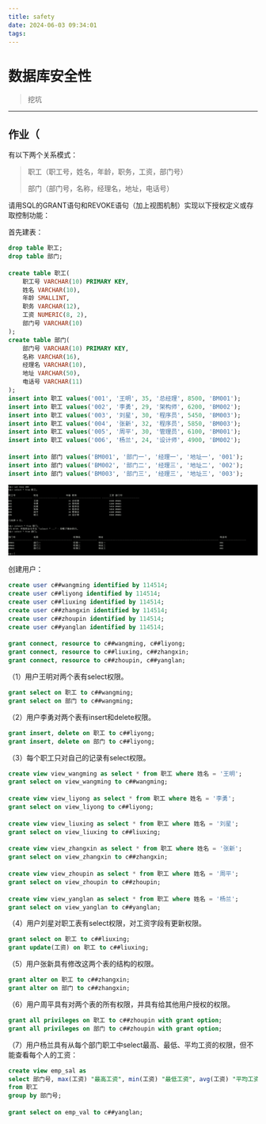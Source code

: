 ```yaml
---
title: safety
date: 2024-06-03 09:34:01
tags:
---
```


# 数据库安全性

> 挖坑

------

## 作业（

有以下两个关系模式：

> 职工（职工号，姓名，年龄，职务，工资，部门号）
>
> 部门（部门号，名称，经理名，地址，电话号）

请用SQL的GRANT语句和REVOKE语句（加上视图机制）实现以下授权定义或存取控制功能：

首先建表：

```sql
drop table 职工;
drop table 部门;

create table 职工(
	职工号 VARCHAR(10) PRIMARY KEY,
	姓名 VARCHAR(10),
    年龄 SMALLINT,
    职务 VARCHAR(12),
    工资 NUMERIC(8, 2),
    部门号 VARCHAR(10)
);
create table 部门(
    部门号 VARCHAR(10) PRIMARY KEY,
    名称 VARCHAR(16),
    经理名 VARCHAR(10),
    地址 VARCHAR(50),
    电话号 VARCHAR(11)
);
insert into 职工 values('001', '王明', 35, '总经理', 8500, 'BM001');
insert into 职工 values('002', '李勇', 29, '架构师', 6200, 'BM002');
insert into 职工 values('003', '刘星', 30, '程序员', 5450, 'BM003');
insert into 职工 values('004', '张新', 32, '程序员', 5850, 'BM003');
insert into 职工 values('005', '周平', 30, '管理员', 6100, 'BM001');
insert into 职工 values('006', '杨兰', 24, '设计师', 4900, 'BM002');

insert into 部门 values('BM001', '部门一', '经理一', '地址一', '001');
insert into 部门 values('BM002', '部门二', '经理三', '地址二', '002');
insert into 部门 values('BM003', '部门三', '经理三', '地址三', '003');
```

![hw1](safety/hw1.png)

创建用户：

```sql
create user c##wangming identified by 114514;
create user c##liyong identified by 114514;
create user c##liuxing identified by 114514;
create user c##zhangxin identified by 114514;
create user c##zhoupin identified by 114514;
create user c##yanglan identified by 114514;

grant connect, resource to c##wangming, c##liyong;
grant connect, resource to c##liuxing, c##zhangxin;
grant connect, resource to c##zhoupin, c##yanglan;
```

（1）用户王明对两个表有select权限。

```sql
grant select on 职工 to c##wangming;
grant select on 部门 to c##wangming;
```

（2）用户李勇对两个表有insert和delete权限。

```sql
grant insert, delete on 职工 to c##liyong;
grant insert, delete on 部门 to c##liyong;
```

（3）每个职工只对自己的记录有select权限。

```sql
create view view_wangming as select * from 职工 where 姓名 = '王明';
grant select on view_wangming to c##wangming;

create view view_liyong as select * from 职工 where 姓名 = '李勇';
grant select on view_liyong to c##liyong;

create view view_liuxing as select * from 职工 where 姓名 = '刘星';
grant select on view_liuxing to c##liuxing;

create view view_zhangxin as select * from 职工 where 姓名 = '张新';
grant select on view_zhangxin to c##zhangxin;

create view view_zhoupin as select * from 职工 where 姓名 = '周平';
grant select on view_zhoupin to c##zhoupin;

create view view_yanglan as select * from 职工 where 姓名 = '杨兰';
grant select on view_yanglan to c##yanglan;
```

（4）用户刘星对职工表有select权限，对工资字段有更新权限。

```sql
grant select on 职工 to c##liuxing;
grant update(工资) on 职工 to c##liuxing;
```

（5）用户张新具有修改这两个表的结构的权限。

```sql
grant alter on 职工 to c##zhangxin;
grant alter on 部门 to c##zhangxin;
```

（6）用户周平具有对两个表的所有权限，并具有给其他用户授权的权限。

```sql
grant all privileges on 职工 to c##zhoupin with grant option;
grant all privileges on 部门 to c##zhoupin with grant option;
```

（7）用户杨兰具有从每个部门职工中select最高、最低、平均工资的权限，但不能查看每个人的工资：

```sql
create view emp_sal as
select 部门号, max(工资) "最高工资", min(工资) "最低工资", avg(工资) "平均工资"
from 职工
group by 部门号;

grant select on emp_val to c##yanglan;
```

